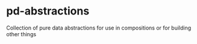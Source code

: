 # pd-abstractions
Collection of pure data abstractions for use in compositions or for building other things
